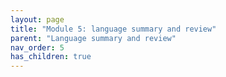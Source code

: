 ```yaml
---
layout: page
title: "Module 5: language summary and review"
parent: "Language summary and review"
nav_order: 5
has_children: true
---
```


